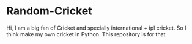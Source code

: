 # Random-Cricket
Hi, I am a big fan of Cricket and specially international + ipl cricket. So I think make my own cricket in Python. This repository is for that
